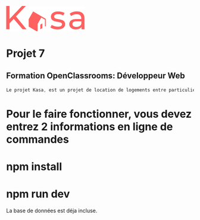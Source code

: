 ![Picture](https://github.com/Brice789/Kasa/blob/master/src/assets/logo.png)

# Projet 7
## Formation OpenClassrooms: Développeur Web

```css
Le projet Kasa, est un projet de location de logements entre particuliers fait en React
```

# Pour le faire fonctionner, vous devez entrez 2 informations en ligne de commandes 

# npm install

# npm run dev

La base de données est déja incluse.

